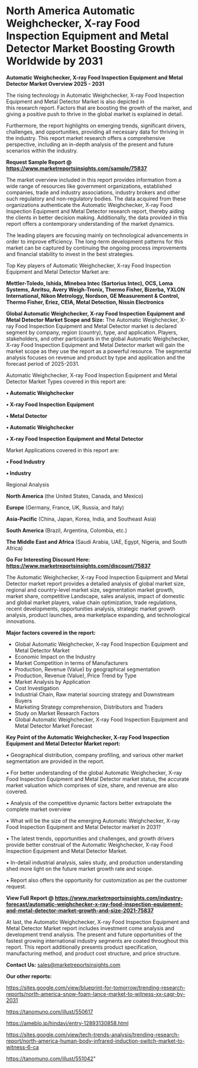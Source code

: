 # North America Automatic Weighchecker, X-ray Food Inspection Equipment and Metal Detector Market Boosting Growth Worldwide by 2031

<Strong> Automatic Weighchecker, X-ray Food Inspection Equipment and Metal Detector Market Overview 2025 - 2031</strong>

The rising technology in Automatic Weighchecker, X-ray Food Inspection Equipment and Metal Detector Market is also depicted in this research report. Factors that are boosting the growth of the market, and giving a positive push to thrive in the global market is explained in detail.

Furthermore, the report highlights on emerging trends, significant drivers, challenges, and opportunities, providing all necessary data for thriving in the industry. This report market research offers a comprehensive perspective, including an in-depth analysis of the present and future scenarios within the industry.

<strong>Request Sample Report @ <a href=https://www.marketreportsinsights.com/sample/75837>https://www.marketreportsinsights.com/sample/75837</a></strong>

The market overview included in this report provides information from a wide range of resources like government organizations, established companies, trade and industry associations, industry brokers and other such regulatory and non-regulatory bodies. The data acquired from these organizations authenticate the Automatic Weighchecker, X-ray Food Inspection Equipment and Metal Detector research report, thereby aiding the clients in better decision making. Additionally, the data provided in this report offers a contemporary understanding of the market dynamics.

The leading players are focusing mainly on technological advancements in order to improve efficiency. The long-term development patterns for this market can be captured by continuing the ongoing process improvements and financial stability to invest in the best strategies.

Top Key players of Automatic Weighchecker, X-ray Food Inspection Equipment and Metal Detector Market are:

<strong>Mettler-Toledo, Ishida, Minebea Intec (Sartorius Intec), OCS, Loma Systems, Anritsu, Avery Weigh-Tronix, Thermo Fisher, Bizerba, YXLON International, Nikon Metrology, Nordson, GE Measurement & Control, Thermo Fisher, Eriez, CEIA, Metal Detection, Nissin Electronics</strong>

<strong><b>Global Automatic Weighchecker, X-ray Food Inspection Equipment and Metal Detector Market Scope and Size:</b></strong>
The Automatic Weighchecker, X-ray Food Inspection Equipment and Metal Detector market is declared segment by company, region (country), type, and application. Players, stakeholders, and other participants in the global Automatic Weighchecker, X-ray Food Inspection Equipment and Metal Detector market will gain the market scope as they use the report as a powerful resource. The segmental analysis focuses on revenue and product by type and application and the forecast period of 2025-2031.

Automatic Weighchecker, X-ray Food Inspection Equipment and Metal Detector Market Types covered in this report are:

<strong>• Automatic Weighchecker

• X-ray Food Inspection Equipment

• Metal Detector

• Automatic Weighchecker

• X-ray Food Inspection Equipment and Metal Detector</strong>

Market Applications covered in this report are:

<strong>• Food Industry

• Industry</strong> 

Regional Analysis

<strong>North America</strong> (the United States, Canada, and Mexico)

<strong>Europe</strong> (Germany, France, UK, Russia, and Italy)

<strong>Asia-Pacific</strong> (China, Japan, Korea, India, and Southeast Asia)

<strong>South America</strong> (Brazil, Argentina, Colombia, etc.)

<strong>The Middle East and Africa</strong> (Saudi Arabia, UAE, Egypt, Nigeria, and South Africa)

<strong>Go For Interesting Discount Here: <a href=https://www.marketreportsinsights.com/discount/75837>https://www.marketreportsinsights.com/discount/75837</a></strong>

The Automatic Weighchecker, X-ray Food Inspection Equipment and Metal Detector market report provides a detailed analysis of global market size, regional and country-level market size, segmentation market growth, market share, competitive Landscape, sales analysis, impact of domestic and global market players, value chain optimization, trade regulations, recent developments, opportunities analysis, strategic market growth analysis, product launches, area marketplace expanding, and technological innovations.

<strong><b>Major factors covered in the report:</b></strong>
<ul>
  <li>Global Automatic Weighchecker, X-ray Food Inspection Equipment and Metal Detector Market </li>
  <li>Economic Impact on the Industry</li>
  <li>Market Competition in terms of Manufacturers</li>
  <li>Production, Revenue (Value) by geographical segmentation</li>
  <li>Production, Revenue (Value), Price Trend by Type</li>
  <li>Market Analysis by Application</li>
  <li>Cost Investigation</li>
  <li>Industrial Chain, Raw material sourcing strategy and Downstream Buyers</li>
  <li>Marketing Strategy comprehension, Distributors and Traders</li>
  <li>Study on Market Research Factors</li>
  <li>Global Automatic Weighchecker, X-ray Food Inspection Equipment and Metal Detector Market Forecast</li>
</ul>

<strong><b>Key Point of the Automatic Weighchecker, X-ray Food Inspection Equipment and Metal Detector Market report:</b></strong>

• Geographical distribution, company profiling, and various other market segmentation are provided in the report.

• For better understanding of the global Automatic Weighchecker, X-ray Food Inspection Equipment and Metal Detector market status, the accurate market valuation which comprises of size, share, and revenue are also covered.

• Analysis of the competitive dynamic factors better extrapolate the complete market overview

• What will be the size of the emerging Automatic Weighchecker, X-ray Food Inspection Equipment and Metal Detector market in 2031?

• The latest trends, opportunities and challenges, and growth drivers provide better construal of the Automatic Weighchecker, X-ray Food Inspection Equipment and Metal Detector Market.

• In-detail industrial analysis, sales study, and production understanding shed more light on the future market growth rate and scope.

• Report also offers the opportunity for customization as per the customer request.

<strong><b>View Full Report @ <a href=https://www.marketreportsinsights.com/industry-forecast/automatic-weighchecker-x-ray-food-inspection-equipment-and-metal-detector-market-growth-and-size-2021-75837>https://www.marketreportsinsights.com/industry-forecast/automatic-weighchecker-x-ray-food-inspection-equipment-and-metal-detector-market-growth-and-size-2021-75837</a></b></strong>


At last, the Automatic Weighchecker, X-ray Food Inspection Equipment and Metal Detector Market report includes investment come analysis and development trend analysis. The present and future opportunities of the fastest growing international industry segments are coated throughout this report. This report additionally presents product specification, manufacturing method, and product cost structure, and price structure.

<strong>Contact Us:</strong>
sales@marketreportsinsights.com

<strong>Our other reports:</strong>

<a href=https://sites.google.com/view/blueprint-for-tomorrow/trending-research-reports/north-america-snow-foam-lance-market-to-witness-xx-cagr-by-2031>https://sites.google.com/view/blueprint-for-tomorrow/trending-research-reports/north-america-snow-foam-lance-market-to-witness-xx-cagr-by-2031</a>

<a href=https://tanomuno.com/illust/550617>https://tanomuno.com/illust/550617</a>

<a href=https://ameblo.jp/hindavi/entry-12893130858.html>https://ameblo.jp/hindavi/entry-12893130858.html</a>

<a href=https://sites.google.com/view/tech-trends-analysis/trending-research-report/north-america-human-body-infrared-induction-switch-market-to-witness-6-ca>https://sites.google.com/view/tech-trends-analysis/trending-research-report/north-america-human-body-infrared-induction-switch-market-to-witness-6-ca</a>

<a href=https://tanomuno.com/illust/551042>https://tanomuno.com/illust/551042</a>"
